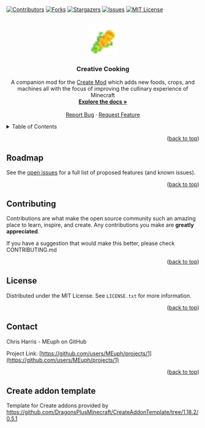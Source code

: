 <!-- Improved compatibility of back to top link: See: https://github.com/othneildrew/Best-README-Template/pull/73 -->
<a name="readme-top"></a>
<!--
*** Thanks for checking out the Best-README-Template. If you have a suggestion
*** that would make this better, please fork the repo and create a pull request
*** or simply open an issue with the tag "enhancement".
*** Don't forget to give the project a star!
*** Thanks again! Now go create something AMAZING! :D
-->



<!-- PROJECT SHIELDS -->
<!--
*** I'm using markdown "reference style" links for readability.
*** Reference links are enclosed in brackets [ ] instead of parentheses ( ).
*** See the bottom of this document for the declaration of the reference variables
*** for contributors-url, forks-url, etc. This is an optional, concise syntax you may use.
*** https://www.markdownguide.org/basic-syntax/#reference-style-links
-->
[![Contributors][contributors-shield]][contributors-url]
[![Forks][forks-shield]][forks-url]
[![Stargazers][stars-shield]][stars-url]
[![Issues][issues-shield]][issues-url]
[![MIT License][license-shield]][license-url]



<!-- PROJECT LOGO -->
<br />
<div align="center">
  <a href="https://github.com/MEuph/creative-cooking">
    <img src="src/main/resources/icon.png" alt="Logo" width="80" height="80">
  </a>

<h3 align="center">Creative Cooking</h3>

  <p align="center">
    A companion mod for the <a href="https://github.com/Creators-of-Create/Create">Create Mod</a> which adds new foods, crops, and machines all with the focus of improving the cullinary experience of Minecraft
    <br />
    <a href="https://github.com/MEuph/creative-cooking"><strong>Explore the docs »</strong></a>
    <br />
    <br />
    <a href="https://github.com/MEuph/creative-cooking/issues">Report Bug</a>
    ·
    <a href="https://github.com/MEuph/creative-cooking/issues">Request Feature</a>
  </p>
</div>



<!-- TABLE OF CONTENTS -->
<details>
  <summary>Table of Contents</summary>
  <ol>
    <li><a href="#roadmap">Roadmap</a></li>
    <li><a href="#contributing">Contributing</a></li>
    <li><a href="#license">License</a></li>
    <li><a href="#contact">Contact</a></li>
  </ol>
</details>

<p align="right">(<a href="#readme-top">back to top</a>)</p>

<!-- ROADMAP -->
## Roadmap

See the [open issues](https://github.com/MEuph/creative-cooking/issues) for a full list of proposed features (and known issues).

<p align="right">(<a href="#readme-top">back to top</a>)</p>



<!-- CONTRIBUTING -->
## Contributing

Contributions are what make the open source community such an amazing place to learn, inspire, and create. Any contributions you make are **greatly appreciated**.

If you have a suggestion that would make this better, please check CONTRIBUTING.md

<p align="right">(<a href="#readme-top">back to top</a>)</p>



<!-- LICENSE -->
## License

Distributed under the MIT License. See `LICENSE.txt` for more information.

<p align="right">(<a href="#readme-top">back to top</a>)</p>

<!-- CONTACT -->
## Contact

Chris Harris - MEuph on GitHub

Project Link: [https://github.com/users/MEuph/projects/1](https://github.com/users/MEuph/projects/1)

<p align="right">(<a href="#readme-top">back to top</a>)</p>

<!-- MARKDOWN LINKS & IMAGES -->
<!-- https://www.markdownguide.org/basic-syntax/#reference-style-links -->
[contributors-shield]: https://img.shields.io/github/contributors/MEuph/creative-cooking.svg?style=for-the-badge
[contributors-url]: https://github.com/MEuph/creative-cooking/graphs/contributors
[forks-shield]: https://img.shields.io/github/forks/MEuph/creative-cooking.svg?style=for-the-badge
[forks-url]: https://github.com/MEuph/creative-cooking/network/members
[stars-shield]: https://img.shields.io/github/stars/MEuph/creative-cooking.svg?style=for-the-badge
[stars-url]: https://github.com/MEuph/creative-cooking/stargazers
[issues-shield]: https://img.shields.io/github/issues/MEuph/creative-cooking.svg?style=for-the-badge
[issues-url]: https://github.com/MEuph/creative-cooking/issues
[license-shield]: https://img.shields.io/github/license/MEuph/creative-cooking.svg?style=for-the-badge
[license-url]: https://github.com/MEuph/creative-cooking/blob/master/LICENSE.txt
[linkedin-shield]: https://img.shields.io/badge/-LinkedIn-black.svg?style=for-the-badge&logo=linkedin&colorB=555
[linkedin-url]: https://linkedin.com/in/linkedin_username
[product-screenshot]: images/screenshot.png
[Next.js]: https://img.shields.io/badge/next.js-000000?style=for-the-badge&logo=nextdotjs&logoColor=white
[Next-url]: https://nextjs.org/
[React.js]: https://img.shields.io/badge/React-20232A?style=for-the-badge&logo=react&logoColor=61DAFB
[React-url]: https://reactjs.org/
[Vue.js]: https://img.shields.io/badge/Vue.js-35495E?style=for-the-badge&logo=vuedotjs&logoColor=4FC08D
[Vue-url]: https://vuejs.org/
[Angular.io]: https://img.shields.io/badge/Angular-DD0031?style=for-the-badge&logo=angular&logoColor=white
[Angular-url]: https://angular.io/
[Svelte.dev]: https://img.shields.io/badge/Svelte-4A4A55?style=for-the-badge&logo=svelte&logoColor=FF3E00
[Svelte-url]: https://svelte.dev/
[Laravel.com]: https://img.shields.io/badge/Laravel-FF2D20?style=for-the-badge&logo=laravel&logoColor=white
[Laravel-url]: https://laravel.com
[Bootstrap.com]: https://img.shields.io/badge/Bootstrap-563D7C?style=for-the-badge&logo=bootstrap&logoColor=white
[Bootstrap-url]: https://getbootstrap.com
[JQuery.com]: https://img.shields.io/badge/jQuery-0769AD?style=for-the-badge&logo=jquery&logoColor=white
[JQuery-url]: https://jquery.com 

## Create addon template
Template for Create addons provided by https://github.com/DragonsPlusMinecraft/CreateAddonTemplate/tree/1.18.2/0.5.1
